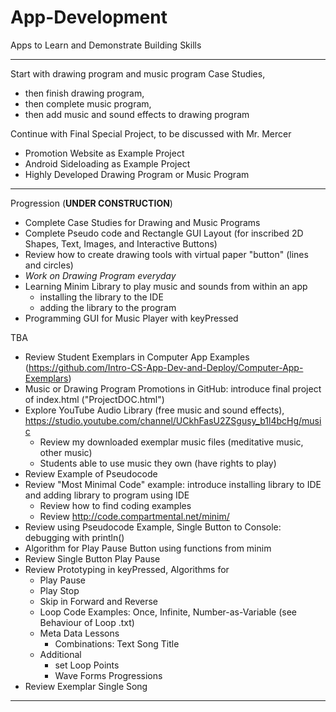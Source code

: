 # App-Development
Apps to Learn and Demonstrate Building Skills

---

Start with drawing program and music program Case Studies,
- then finish drawing program,
- then complete music program,
- then add music and sound effects to drawing program

Continue with Final Special Project, to be discussed with Mr. Mercer
- Promotion Website as Example Project
- Android Sideloading as Example Project
- Highly Developed Drawing Program or Music Program

---

Progression (**UNDER CONSTRUCTION**)
- Complete Case Studies for Drawing and Music Programs
- Complete Pseudo code and Rectangle GUI Layout (for inscribed 2D Shapes, Text, Images, and Interactive Buttons)
- Review how to create drawing tools with virtual paper "button" (lines and circles)
- *Work on Drawing Program everyday*
- Learning Minim Library to play music and sounds from within an app
  - installing the library to the IDE
  - adding the library to the program
- Programming GUI for Music Player with keyPressed

TBA
- Review Student Exemplars in Computer App Examples (https://github.com/Intro-CS-App-Dev-and-Deploy/Computer-App-Exemplars)
- Music or Drawing Program Promotions in GitHub: introduce final project of index.html ("ProjectDOC.html")
- Explore YouTube Audio Library (free music and sound effects), https://studio.youtube.com/channel/UCkhFasU2ZSgusy_b1l4bcHg/music
  - Review my downloaded exemplar music files (meditative music, other music)
  - Students able to use music they own (have rights to play)
- Review Example of Pseudocode
- Review "Most Minimal Code" example: introduce installing library to IDE and adding library to program using IDE
  - Review how to find coding examples
  - Review http://code.compartmental.net/minim/
- Review using Pseudocode Example, Single Button to Console: debugging with println()
- Algorithm for Play Pause Button using functions from minim
- Review Single Button Play Pause
- Review Prototyping in keyPressed, Algorithms for
  - Play Pause
  - Play Stop
  - Skip in Forward and Reverse
  - Loop Code Examples: Once, Infinite, Number-as-Variable (see Behaviour of Loop .txt)
  - Meta Data Lessons
    - Combinations: Text Song Title
  - Additional
    - set Loop Points
    - Wave Forms Progressions
- Review Exemplar Single Song
---
